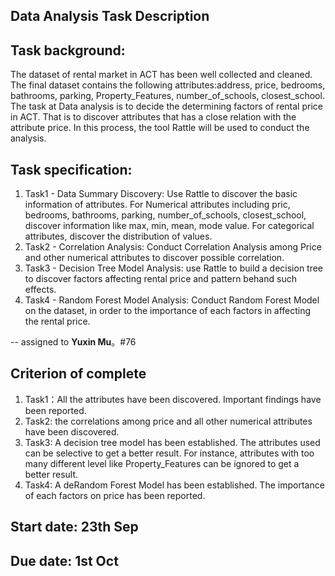 ## Data Analysis Task Description

## Task background: 
The dataset of rental market in ACT has been well collected and cleaned. The final dataset contains the following attributes:address, price, bedrooms, bathrooms, parking, Property_Features, number_of_schools, closest_school. The task at Data analysis is to decide the determining factors of rental price in ACT. That is to discover attributes that has a close relation with the attribute price. In this process, the tool Rattle will be used to conduct the analysis. 


## Task specification: 
1. Task1 - Data Summary Discovery: Use Rattle to discover the basic information of attributes. For Numerical attributes including pric, bedrooms, bathrooms, parking, number_of_schools, closest_school, discover information like max, min, mean, mode value. For categorical attributes, discover the distribution of values.   
2. Task2 - Correlation Analysis: Conduct Correlation Analysis among Price and other numerical attributes to discover possible correlation. 
3. Task3 - Decision Tree Model Analysis: use Rattle to build a decision tree to discover factors affecting rental price and pattern behand such effects.
4. Task4 - Random Forest Model Analysis: Conduct Random Forest Model on the dataset, in order to the importance of each factors in affecting the rental price. 

-- assigned to **Yuxin Mu**。#76 

## Criterion of complete
1. Task1：All the attributes have been discovered. Important findings have been reported.
2. Task2: the correlations among price and all other numerical attributes have been discovered.
3. Task3: A decision tree model has been established. The attributes used can be selective to get a better result. For instance, attributes with too many different level like Property_Features can be ignored to get a better result.
4. Task4: A deRandom Forest Model has been established. The importance of each factors on price has been reported.

## Start date: 23th Sep
## Due date: 1st Oct
